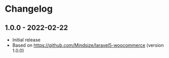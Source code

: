 # Changelog

## 1.0.0 - 2022-02-22

- Initial release
- Based on https://github.com/Mindsize/laravel5-woocommerce (version 1.0.0)
